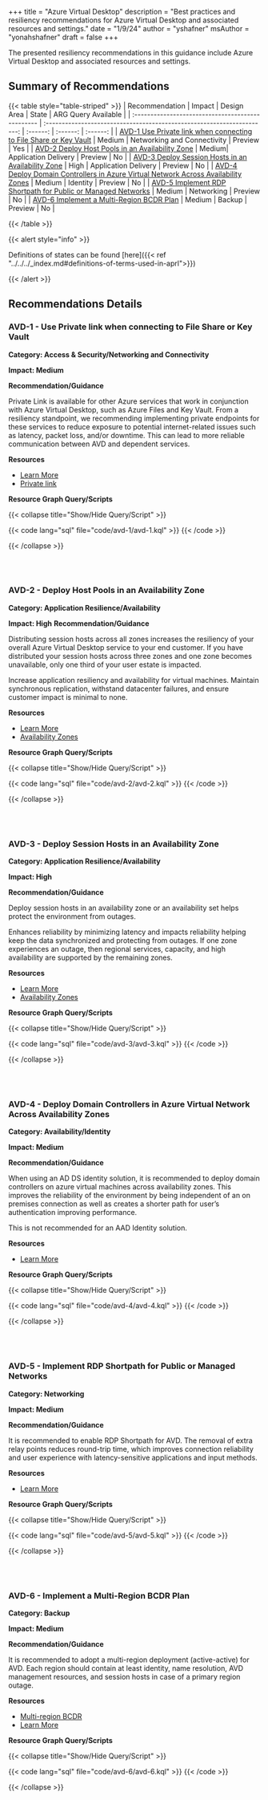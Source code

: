 +++
title = "Azure Virtual Desktop"
description = "Best practices and resiliency recommendations for Azure Virtual Desktop and associated resources and settings."
date = "1/9/24"
author = "yshafner"
msAuthor = "yonahshafner"
draft = false
+++

The presented resiliency recommendations in this guidance include Azure Virtual Desktop and associated resources and settings.

## Summary of Recommendations

{{< table style="table-striped" >}}
|  Recommendation                                   |      Impact         |  Design Area         |  State            | ARG Query Available |
| :------------------------------------------------ | :---------------------------------------------------------------------: | :------:        | :------:          | :------:          |
| [AVD-1 Use Private link when connecting to File Share or Key Vault](#avd-1---use-private-link-when-connecting-to-file-share-or-key-vault)    | Medium | Networking and Connectivity |  Preview  |        Yes         |
| [AVD-2 Deploy Host Pools in an Availability Zone](#avd-2---deploy-host-pools-in-an-availability-zone)  | Medium|  Application Delivery | Preview |       No        |
| [AVD-3 Deploy Session Hosts in an Availability Zone](#avd-3---deploy-session-hosts-in-an-availability-zone)  | High |  Application Delivery | Preview |       No        |
| [AVD-4 Deploy Domain Controllers in Azure Virtual Network Across Availability Zones](#avd-4---deploy-domain-controllers-in-azure-virtual-network-across-availability-zones)  | Medium |  Identity | Preview |       No        |
| [AVD-5 Implement RDP Shortpath for Public or Managed Networks](#avd-5---implement-rdp-shortpath-for-public-or-managed-networks)  | Medium |  Networking | Preview |       No        |
| [AVD-6 Implement a Multi-Region BCDR Plan](#avd-6---implement-a-multi-region-bcdr-plan)  | Medium |  Backup | Preview |       No        |


{{< /table >}}

{{< alert style="info" >}}

Definitions of states can be found [here]({{< ref "../../../_index.md#definitions-of-terms-used-in-aprl">}})

{{< /alert >}}

## Recommendations Details

### AVD-1 - Use Private link when connecting to File Share or Key Vault

**Category: Access & Security/Networking and Connectivity**

**Impact: Medium**

**Recommendation/Guidance**

Private Link is available for other Azure services that work in conjunction with Azure Virtual Desktop, such as Azure Files and Key Vault. From a resiliency standpoint, we recommending implementing private endpoints for these services to reduce exposure to potential internet-related issues such as latency, packet loss, and/or downtime. This can lead to more reliable communication between AVD and dependent services.

**Resources**

- [Learn More](https://learn.microsoft.com/en-us/azure/well-architected/azure-virtual-desktop/networking#private-endpoints-private-link)
- [Private link](https://learn.microsoft.com/en-us/azure/well-architected/azure-virtual-desktop/networking#private-endpoints-private-link)

**Resource Graph Query/Scripts**

{{< collapse title="Show/Hide Query/Script" >}}

{{< code lang="sql" file="code/avd-1/avd-1.kql" >}} {{< /code >}}

{{< /collapse >}}

<br><br>

### AVD-2 - Deploy Host Pools in an Availability Zone

**Category: Application Resilience/Availability**

**Impact: High**
**Recommendation/Guidance**

Distributing session hosts across all zones increases the resiliency of your overall Azure Virtual Desktop service to your end customer. If you have distributed your session hosts across three zones and one zone becomes unavailable, only one third of your user estate is impacted.

Increase application resiliency and availability for virtual machines. Maintain synchronous replication, withstand datacenter failures, and ensure customer impact is minimal to none.

**Resources**

- [Learn More](https://techcommunity.microsoft.com/t5/azure-virtual-desktop-blog/announcing-general-availability-of-support-for-azure/ba-p/3636262#:~:text=By%20distributing%20your%20session%20hosts%20across%20all%20zones,one%20third%20of%20your%20user%20estate%20is%20impacted.)
- [Availability Zones](https://learn.microsoft.com/en-us/azure/well-architected/reliability/regions-availability-zones)

**Resource Graph Query/Scripts**

{{< collapse title="Show/Hide Query/Script" >}}

{{< code lang="sql" file="code/avd-2/avd-2.kql" >}} {{< /code >}}

{{< /collapse >}}

<br><br>

### AVD-3 - Deploy Session Hosts in an Availability Zone

**Category: Application Resilience/Availability**

**Impact: High**

**Recommendation/Guidance**

Deploy session hosts in an availability zone or an availability set helps protect the environment from outages.

Enhances reliability by minimizing latency and impacts reliability helping keep the data synchronized and protecting from outages. If one zone experiences an outage, then regional services, capacity, and high availability are supported by the remaining zones.

**Resources**

- [Learn More](https://learn.microsoft.com/en-us/azure/well-architected/azure-virtual-desktop/application-delivery#session-host-settings)
- [Availability Zones](https://learn.microsoft.com/en-us/azure/well-architected/azure-virtual-desktop/application-delivery#session-host-settings)

**Resource Graph Query/Scripts**

{{< collapse title="Show/Hide Query/Script" >}}

{{< code lang="sql" file="code/avd-3/avd-3.kql" >}} {{< /code >}}

{{< /collapse >}}

<br><br>

### AVD-4 - Deploy Domain Controllers in Azure Virtual Network Across Availability Zones

**Category: Availability/Identity**

**Impact: Medium**

**Recommendation/Guidance**

When using an AD DS identity solution, it is recommended to deploy domain controllers on azure virtual machines across availability zones. This improves the reliability of the environment by being independent of an on premises connection as well as creates a shorter path for user’s authentication improving performance.

This is not recommended for an AAD Identity solution.

**Resources**

- [Learn More](https://learn.microsoft.com/en-us/azure/architecture/example-scenario/identity/adds-extend-domain#reliability)

**Resource Graph Query/Scripts**

{{< collapse title="Show/Hide Query/Script" >}}

{{< code lang="sql" file="code/avd-4/avd-4.kql" >}} {{< /code >}}

{{< /collapse >}}

<br><br>

### AVD-5 - Implement RDP Shortpath for Public or Managed Networks

**Category: Networking**

**Impact: Medium**

**Recommendation/Guidance**

It is recommended to enable RDP Shortpath for AVD. The removal of extra relay points reduces round-trip time, which improves connection reliability and user experience with latency-sensitive applications and input methods.

**Resources**

- [Learn More](https://learn.microsoft.com/en-us/azure/virtual-desktop/rdp-shortpath?tabs=managed-networks)

**Resource Graph Query/Scripts**

{{< collapse title="Show/Hide Query/Script" >}}

{{< code lang="sql" file="code/avd-5/avd-5.kql" >}} {{< /code >}}

{{< /collapse >}}

<br><br>

### AVD-6 - Implement a Multi-Region BCDR Plan

**Category: Backup**

**Impact: Medium**

**Recommendation/Guidance**

It is recommended to adopt a multi-region deployment (active-active) for AVD. Each region should contain at least identity, name resolution, AVD management resources, and session hosts in case of a primary region outage.

**Resources**

- [Multi-region BCDR](https://learn.microsoft.com/en-us/azure/architecture/example-scenario/wvd/azure-virtual-desktop-multi-region-bcdr)
- [Learn More](https://learn.microsoft.com/en-us/azure/well-architected/azure-virtual-desktop/business-continuity#active-active-scenarios)


**Resource Graph Query/Scripts**

{{< collapse title="Show/Hide Query/Script" >}}

{{< code lang="sql" file="code/avd-6/avd-6.kql" >}} {{< /code >}}

{{< /collapse >}}

<br><br>
